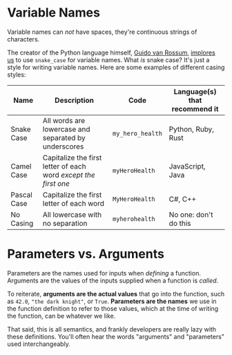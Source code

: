 # Variable Names

Variable names can _not_ have spaces, they're continuous strings of characters.

The creator of the Python language himself, [Guido van Rossum](https://en.wikipedia.org/wiki/Guido_van_Rossum), [implores us](https://peps.python.org/pep-0008/#function-and-variable-names) to use `snake_case` for variable names. What _is_ snake case? It's just a style for writing variable names. Here are some examples of different casing styles:

| Name        | Description                                                     | Code             | Language(s) that recommend it |
| ----------- | --------------------------------------------------------------- | ---------------- | ----------------------------- |
| Snake Case  | All words are lowercase and separated by underscores            | `my_hero_health` | Python, Ruby, Rust            |
| Camel Case  | Capitalize the first letter of each word _except the first one_ | `myHeroHealth`   | JavaScript, Java              |
| Pascal Case | Capitalize the first letter of each word                        | `MyHeroHealth`   | C#, C++                       |
| No Casing   | All lowercase with no separation                                | `myherohealth`   | No one: don't do this         |


# Parameters vs. Arguments

Parameters are the names used for inputs when _defining_ a function. Arguments are the values of the inputs supplied when a function is _called_.

To reiterate, **arguments are the actual values** that go into the function, such as `42.0`, `"the dark knight"`, or `True`. **Parameters are the names** we use in the function definition to refer to those values, which at the time of writing the function, can be whatever we like.

That said, this is all semantics, and frankly developers are really lazy with these definitions. You'll often hear the words "arguments" and "parameters" used interchangeably.